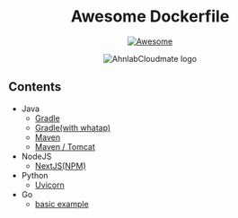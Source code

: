 <div align="center">

# Awesome Dockerfile

[![Awesome](https://awesome.re/badge.svg)](https://awesome.re)

![AhnlabCloudmate logo](https://avatars.githubusercontent.com/u/69299682?s=200&v=4)

</div>

## Contents

- Java
  - [Gradle](./java/gradle.dockerfile)
  - [Gradle(with whatap)](./java/gradle-whatap.dockerfile)
  - [Maven](./java/maven.dockerfile)
  - [Maven / Tomcat](./java/maven-tomcat.dockerfile)
- NodeJS
  - [NextJS(NPM)](./nodejs/nextjs.dockerfile)
- Python
  - [Uvicorn](./python/uvicorn.dockerfile)
- Go
  - [basic example](./go/basic.dockerfile)
